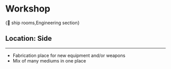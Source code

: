 # Workshop

{🚻 ship rooms,Engineering section}

## **Location:** Side

---

- Fabrication place for new equipment and/or weapons
- Mix of many mediums in one place
